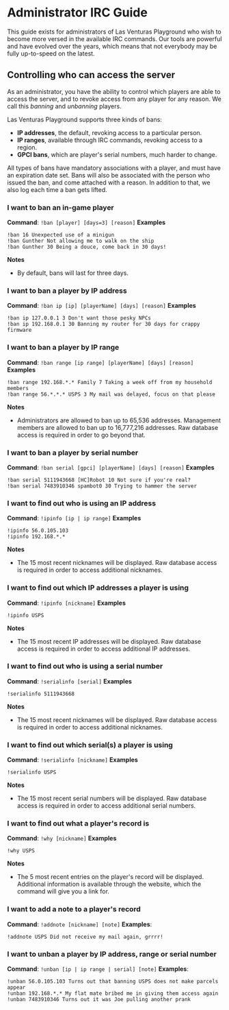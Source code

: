 # Administrator IRC Guide
This guide exists for administrators of Las Venturas Playground who wish to become more versed in
the available IRC commands. Our tools are powerful and have evolved over the years, which means
that not everybody may be fully up-to-speed on the latest.

## Controlling who can access the server
As an administrator, you have the ability to control which players are able to access the server,
and to revoke access from any player for any reason. We call this _banning_ and _unbanning_ players.

Las Venturas Playground supports three kinds of bans:

  * **IP addresses**, the default, revoking access to a particular person.
  * **IP ranges**, available through IRC commands, revoking access to a region.
  * **GPCI bans**, which are player's serial numbers, much harder to change.

All types of bans have mandatory associations with a player, and must have an expiration date set.
Bans will also be associated with the person who issued the ban, and come attached with a reason. In
addition to that, we also log each time a ban gets lifted.

### I want to ban an in-game player
**Command**: `!ban [player] [days=3] [reason]`
**Examples**
```
!ban 16 Unexpected use of a minigun
!ban Gunther Not allowing me to walk on the ship
!ban Gunther 30 Being a douce, come back in 30 days!
```

**Notes**
  * By default, bans will last for three days.

### I want to ban a player by IP address
**Command**: `!ban ip [ip] [playerName] [days] [reason]`
**Examples**
```
!ban ip 127.0.0.1 3 Don't want those pesky NPCs
!ban ip 192.168.0.1 30 Banning my router for 30 days for crappy firmware
```

### I want to ban a player by IP range
**Command**: `!ban range [ip range] [playerName] [days] [reason]`
**Examples**
```
!ban range 192.168.*.* Family 7 Taking a week off from my household members
!ban range 56.*.*.* USPS 3 My mail was delayed, focus on that please
```

**Notes**
  * Administrators are allowed to ban up to 65,536 addresses. Management members are allowed to
    ban up to 16,777,216 addresses. Raw database access is required in order to go beyond that.

### I want to ban a player by serial number
**Command**: `!ban serial [gpci] [playerName] [days] [reason]`
**Examples**
```
!ban serial 5111943668 [HC]Robot 10 Not sure if you're real?
!ban serial 7483910346 spambot0 30 Trying to hammer the server
```

### I want to find out who is using an IP address
**Command**: `!ipinfo [ip | ip range]`
**Examples**
```
!ipinfo 56.0.105.103
!ipinfo 192.168.*.*
```

**Notes**
  * The 15 most recent nicknames will be displayed. Raw database access is required in order to
    access additional nicknames.

### I want to find out which IP addresses a player is using
**Command**: `!ipinfo [nickname]`
**Examples**
```
!ipinfo USPS
```

**Notes**
  * The 15 most recent IP addresses will be displayed. Raw database access is required in order to
    access additional IP addresses.

### I want to find out who is using a serial number
**Command**: `!serialinfo [serial]`
**Examples**
```
!serialinfo 5111943668
```

**Notes**
  * The 15 most recent nicknames will be displayed. Raw database access is required in order to
    access additional nicknames.

### I want to find out which serial(s) a player is using
**Command**: `!serialinfo [nickname]`
**Examples**
```
!serialinfo USPS
```

**Notes**
  * The 15 most recent serial numbers will be displayed. Raw database access is required in order to
    access additional serial numbers.

### I want to find out what a player's record is
**Command**: `!why [nickname]`
**Examples**
```
!why USPS
```

**Notes**
  * The 5 most recent entries on the player's record will be displayed. Additional information is
    available through the website, which the command will give you a link for.

### I want to add a note to a player's record
**Command**: `!addnote [nickname] [note]`
**Examples**:
```
!addnote USPS Did not receive my mail again, grrrr!
```

### I want to unban a player by IP address, range or serial number
**Command**: `!unban [ip | ip range | serial] [note]`
**Examples**:
```
!unban 56.0.105.103 Turns out that banning USPS does not make parcels appear
!unban 192.168.*.* My flat mate bribed me in giving them access again
!unban 7483910346 Turns out it was Joe pulling another prank
```
